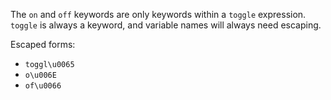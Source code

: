 The `on` and `off` keywords are only keywords within a `toggle` expression. `toggle` is always a keyword, and variable names will always need escaping.

Escaped forms:
  * `toggl\u0065`
  * `o\u006E`
  * `of\u0066`
